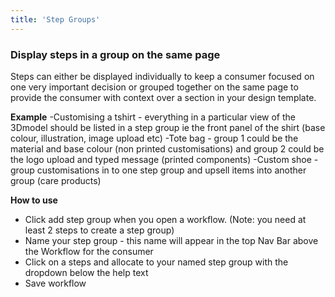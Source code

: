```yaml
---
title: 'Step Groups'
---
```


### Display steps in a group on the same page
Steps can either be displayed individually to keep a consumer focused on one very important decision or grouped together on the same page to provide the consumer with context over a section in your design template.  

**Example**
-Customising a tshirt - everything in a particular view of the 3Dmodel should be listed in a step group ie the front panel of the shirt (base colour, illustration, image upload etc)
-Tote bag - group 1 could be the material and base colour (non printed customisations) and group 2 could be the logo upload and typed message (printed components) 
-Custom shoe - group customisations in to one step group and upsell items into another group (care products)

**How to use**
- Click add step group when you open a workflow. (Note: you need at least 2 steps to create a step group) 
- Name your step group - this name will appear in the top Nav Bar above the Workflow for the consumer
- Click on a steps and allocate to your named step group with the dropdown below the help text 
- Save workflow